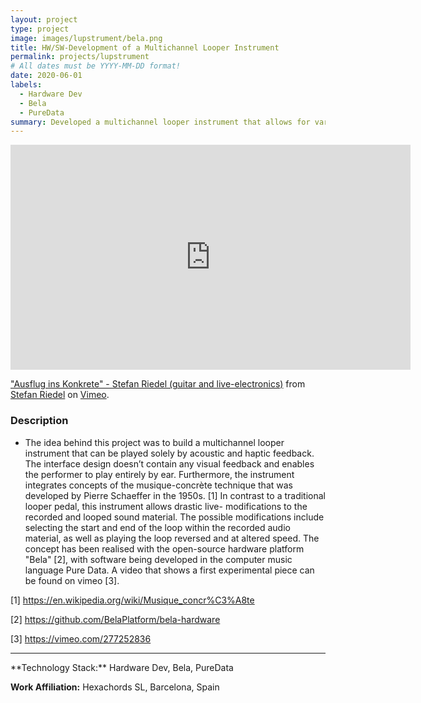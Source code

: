 ```yaml
---
layout: project
type: project
image: images/lupstrument/bela.png
title: HW/SW-Development of a Multichannel Looper Instrument
permalink: projects/lupstrument
# All dates must be YYYY-MM-DD format!
date: 2020-06-01
labels:
  - Hardware Dev
  - Bela
  - PureData
summary: Developed a multichannel looper instrument that allows for various signal modifications. 
---
```



<div class="embed-container">
  <iframe src="https://player.vimeo.com/video/277252836" width="640" height="360" frameborder="0" allow="autoplay; fullscreen" allowfullscreen></iframe>
<p><a href="https://vimeo.com/277252836">&quot;Ausflug ins Konkrete&quot; - Stefan Riedel (guitar and live-electronics)</a> from <a href="https://vimeo.com/user17959030">Stefan Riedel</a> on <a href="https://vimeo.com">Vimeo</a>.</p>
</div>


### Description
- The idea behind this project was to build a multichannel looper instrument that can be played solely by acoustic and haptic feedback. The interface design doesn’t contain any visual feedback and enables the performer to play entirely by ear. Furthermore, the instrument integrates concepts of the musique-concrète technique that was developed by Pierre Schaeffer in the 1950s. [1] In contrast to a traditional looper pedal, this instrument allows drastic live- modifications to the recorded and looped sound material. The possible modifications include selecting the start and end of the loop within the recorded audio material, as well as playing the loop reversed and at altered speed. The concept has been realised with the open-source hardware platform "Bela" [2], with software being developed in the computer music language Pure Data. A video that shows a first experimental piece can be found on vimeo [3].

[1] https://en.wikipedia.org/wiki/Musique_concr%C3%A8te

[2] https://github.com/BelaPlatform/bela-hardware

[3] https://vimeo.com/277252836

<hr>
**Technology Stack:** Hardware Dev, Bela, PureData

**Work Affiliation:** Hexachords SL, Barcelona, Spain


